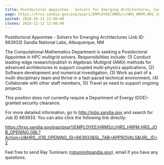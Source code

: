 ```yaml
---
title: Postdoctoral Appointee - Solvers for Emerging Architectures, Sandia
page: https://hrss.sandia.gov/psp/pspr1/EMPLOYEE/HRMS/c/HRS_HRPM.HRS_JOB_OPENING.GBL?Action=U&HRS_JOB_OPENING_ID=663933&SL_TAB=APPROVALS&URL_ID=2
posted: 2018-10-11 12:00:00
closes: 2018-12-11 12:00:00
---
```




Postdoctoral Appointee - Solvers for Emerging Architectures (Job ID: 663933)
Sandia National Labs, Albuquerque, NM

The Computational Mathematics Department is seeking a Postdoctoral Appointee in HPC multigrid solvers. Responsibilities 
include: (1) Conduct leading-edge research/publish in Algebraic Multigrid (AMG) methods for advanced architectures to 
support coupled multi-physics applications, (2) Software development and numerical investigation, (3) Work as part of a 
multi-disciplinary team and thrive in a fast-paced technical environment, (4) Collaborate with other staff members, (5) 
Travel as need to support ongoing projects


This position does not currently require a Department of Energy (DOE)-granted security clearance.

For more detailed information, go to  <http://jobs.sandia.gov> and search for Job ID 663933. You can also click the 
following link directly:


<https://hrss.sandia.gov/psp/pspr1/EMPLOYEE/HRMS/c/HRS_HRPM.HRS_JOB_OPENING.GBL?Action=U&HRS_JOB_OPENING_ID=663933&SL_TAB=APPROVALS&URL_ID=2>


Feel free to send Ray Tuminaro (<rstumin@sandia.gov>), email if you have any questions.